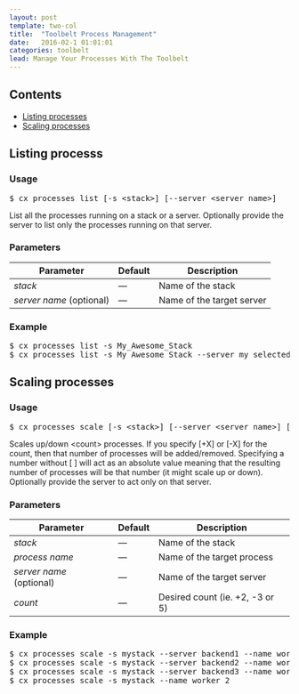 ```yaml
---
layout: post
template: two-col
title:  "Toolbelt Process Management"
date:   2016-02-1 01:01:01
categories: toolbelt
lead: Manage Your Processes With The Toolbelt
---
```


<h2>Contents</h2>
<ul class="page-toc">
    <li><a href="#process-list">Listing processes</a></li>
    <li><a href="#process-scale">Scaling processes</a></li>
</ul>

<h2 id="process-list">Listing processs</h2>
<h3>Usage</h3>
<pre class="prettyprint">
$ cx processes list [-s &lt;stack&gt;] [--server &lt;server name&gt;]
</pre>

List all the processes running on a stack or a server. Optionally provide the server to list only the processes running on that server.

<h3>Parameters</h3>
<table class='table table-bordered table-striped table-small'>
    <thead>
    <tr>
        <th align="center">Parameter</th>
        <th align="center">Default</th>
        <th align="center">Description</th>
    </tr>
    </thead>
    <tbody>
    <tr>
        <td><i>stack</i></td>
        <td>&mdash;</td>
        <td>Name of the stack</td>
    </tr>
    <tr>
        <td><i>server name</i> (optional)</td>
        <td>&mdash;</td>
        <td>Name of the target server</td>
    </tr>
    </tbody>
</table>

<h3>Example</h3>
<pre class="prettyprint">
$ cx processes list -s My_Awesome_Stack
$ cx processes list -s My_Awesome_Stack --server my_selected_server
</pre>

<h2 id="process-scale">Scaling processes</h2>
<h3>Usage</h3>
<pre class="prettyprint">
$ cx processes scale [-s &lt;stack&gt;] [--server &lt;server name&gt;] [--name &lt;process name&gt;] &lt;count&gt;
</pre>

Scales up/down &lt;count&gt; processes. If you specify [+X] or [-X] for the count, then that number of processes will be added/removed. Specifying a number without [ ] will act as an absolute value meaning that the resulting number of processes will be that number (it might scale up or down). Optionally provide the server to act only on that server.

<h3>Parameters</h3>
<table class='table table-bordered table-striped table-small'>
    <thead>
    <tr>
        <th align="center">Parameter</th>
        <th align="center">Default</th>
        <th align="center">Description</th>
    </tr>
    </thead>
    <tbody>
    <tr>
        <td><i>stack</i></td>
        <td>&mdash;</td>
        <td>Name of the stack</td>
    </tr>
    <tr>
        <td><i>process name</i></td>
        <td>&mdash;</td>
        <td>Name of the target process</td>
    </tr>
    <tr>
        <td><i>server name</i> (optional)</td>
        <td>&mdash;</td>
        <td>Name of the target server</td>
    </tr>
    <tr>
        <td><i>count</i></td>
        <td>&mdash;</td>
        <td>Desired count (ie. +2, -3 or 5)</td>
    </tr>
    </tbody>
</table>

<h3>Example</h3>
<pre class="prettyprint">
$ cx processes scale -s mystack --server backend1 --name worker [+5]
$ cx processes scale -s mystack --server backend2 --name worker [-5]
$ cx processes scale -s mystack --server backend3 --name worker 15
$ cx processes scale -s mystack --name worker 2
</pre>

